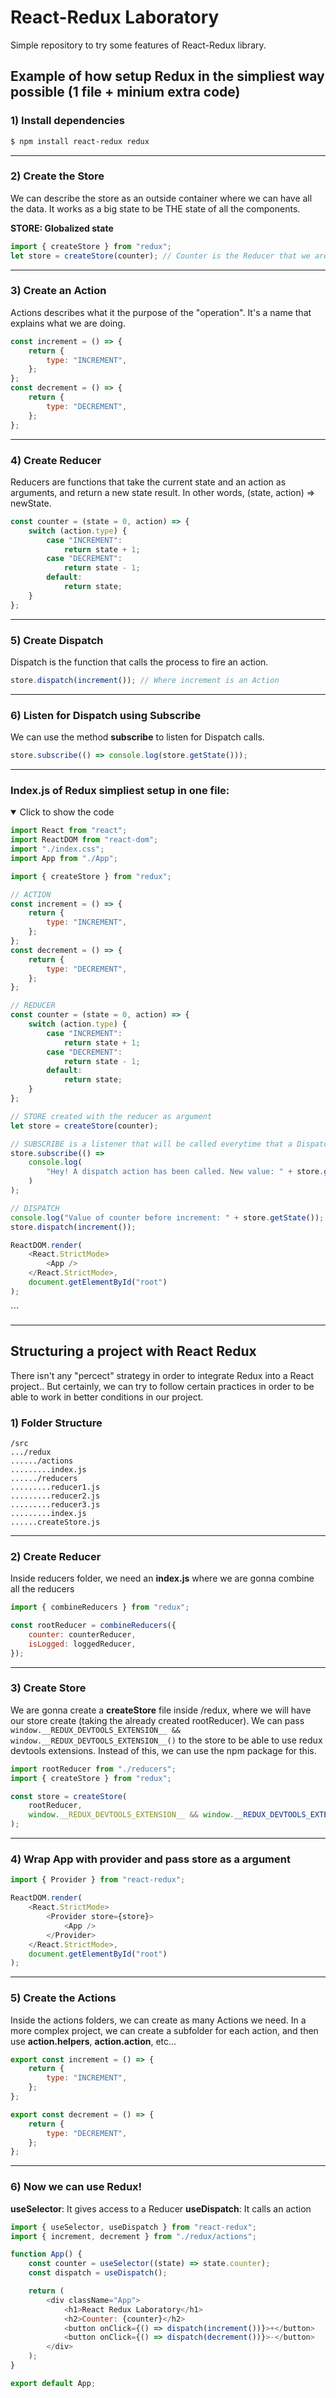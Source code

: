 # React-Redux Laboratory

Simple repository to try some features of React-Redux library.

## Example of how setup Redux in the simpliest way possible (1 file + minium extra code)

### 1) Install dependencies

```bash
$ npm install react-redux redux
```

---

### 2) Create the Store

We can describe the store as an outside container where we can have all the data.
It works as a big state to be THE state of all the components.

**STORE: Globalized state**

```js
import { createStore } from "redux";
let store = createStore(counter); // Counter is the Reducer that we are gonna create on step (4)
```

---

### 3) Create an Action

Actions describes what it the purpose of the "operation".
It's a name that explains what we are doing.

```js
const increment = () => {
	return {
		type: "INCREMENT",
	};
};
const decrement = () => {
	return {
		type: "DECREMENT",
	};
};
```

---

### 4) Create Reducer

Reducers are functions that take the current state and an action as arguments, and return a new state result.
In other words, (state, action) => newState.

```js
const counter = (state = 0, action) => {
	switch (action.type) {
		case "INCREMENT":
			return state + 1;
		case "DECREMENT":
			return state - 1;
		default:
			return state;
	}
};
```

---

### 5) Create Dispatch

Dispatch is the function that calls the process to fire an action.

```js
store.dispatch(increment()); // Where increment is an Action
```

---

### 6) Listen for Dispatch using Subscribe

We can use the method **subscribe** to listen for Dispatch calls.

```js
store.subscribe(() => console.log(store.getState()));
```

---

### Index.js of Redux simpliest setup in one file:

<details open>
<summary>Click to show the code</summary>

```js
import React from "react";
import ReactDOM from "react-dom";
import "./index.css";
import App from "./App";

import { createStore } from "redux";

// ACTION
const increment = () => {
	return {
		type: "INCREMENT",
	};
};
const decrement = () => {
	return {
		type: "DECREMENT",
	};
};

// REDUCER
const counter = (state = 0, action) => {
	switch (action.type) {
		case "INCREMENT":
			return state + 1;
		case "DECREMENT":
			return state - 1;
		default:
			return state;
	}
};

// STORE created with the reducer as argument
let store = createStore(counter);

// SUBSCRIBE is a listener that will be called everytime that a Dispatch is called
store.subscribe(() =>
	console.log(
		"Hey! A dispatch action has been called. New value: " + store.getState()
	)
);

// DISPATCH
console.log("Value of counter before increment: " + store.getState());
store.dispatch(increment());

ReactDOM.render(
	<React.StrictMode>
		<App />
	</React.StrictMode>,
	document.getElementById("root")
);
```

</details>
```

---

## Structuring a project with React Redux

There isn't any "percect" strategy in order to integrate Redux into a React project..
But certainly, we can try to follow certain practices in order to be able to work in better conditions in our project.

### 1) Folder Structure

```
/src
.../redux
....../actions
.........index.js
....../reducers
.........reducer1.js
.........reducer2.js
.........reducer3.js
.........index.js
......createStore.js
```

---

### 2) Create Reducer

Inside reducers folder, we need an **index.js** where we are gonna combine all the reducers

```js
import { combineReducers } from "redux";

const rootReducer = combineReducers({
	counter: counterReducer,
	isLogged: loggedReducer,
});
```

---

### 3) Create Store

We are gonna create a **createStore** file inside /redux, where we will have our store create (taking the already created rootReducer).
We can pass `window.__REDUX_DEVTOOLS_EXTENSION__ && window.__REDUX_DEVTOOLS_EXTENSION__()` to the store to be able to use redux devtools extensions.
Instead of this, we can use the npm package for this.

```js
import rootReducer from "./reducers";
import { createStore } from "redux";

const store = createStore(
	rootReducer,
	window.__REDUX_DEVTOOLS_EXTENSION__ && window.__REDUX_DEVTOOLS_EXTENSION__()
);
```

---

### 4) Wrap App with provider and pass store as a argument

```js
import { Provider } from "react-redux";

ReactDOM.render(
	<React.StrictMode>
		<Provider store={store}>
			<App />
		</Provider>
	</React.StrictMode>,
	document.getElementById("root")
);
```

---

### 5) Create the Actions

Inside the actions folders, we can create as many Actions we need.
In a more complex project, we can create a subfolder for each action, and then use **action.helpers**, **action.action**, etc...

```js
export const increment = () => {
	return {
		type: "INCREMENT",
	};
};

export const decrement = () => {
	return {
		type: "DECREMENT",
	};
};
```

---

### 6) Now we can use Redux!

**useSelector**: It gives access to a Reducer
**useDispatch**: It calls an action

```js
import { useSelector, useDispatch } from "react-redux";
import { increment, decrement } from "./redux/actions";

function App() {
	const counter = useSelector((state) => state.counter);
	const dispatch = useDispatch();

	return (
		<div className="App">
			<h1>React Redux Laboratory</h1>
			<h2>Counter: {counter}</h2>
			<button onClick={() => dispatch(increment())}>+</button>
			<button onClick={() => dispatch(decrement())}>-</button>
		</div>
	);
}

export default App;
```
